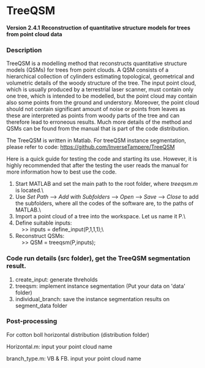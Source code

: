 # TreeQSM

**Version 2.4.1**
**Reconstruction of quantitative structure models for trees from point cloud data**


### Description

TreeQSM is a modelling method that reconstructs quantitative structure models (QSMs) for trees from point clouds. A QSM consists of a hierarchical collection of cylinders estimating topological, geometrical and volumetric details of the woody structure of the tree. The input point cloud, which is usually produced by a terrestrial laser scanner, must contain only one tree, which is intended to be modelled, but the point cloud may contain also some points from the ground and understory. Moreover, the point cloud should not contain significant amount of noise or points from leaves as these are interpreted as points from woody parts of the tree and can therefore lead to erroneous results. Much more details of the method and QSMs can be found from the manual that is part of the code distribution.

The TreeQSM is written in Matlab.
For treeQSM instance segmentation, please refer to code: https://github.com/InverseTampere/TreeQSM

Here is a quick guide for testing the code and starting its use. However, it is highly recommended that after the testing the user reads the manual for more information how to best use the code.  

1) Start MATLAB and set the main path to the root folder, where _treeqsm.m_ is located.\
2) Use _Set Path_ --> _Add with Subfolders_ --> _Open_ --> _Save_ --> _Close_ to add the subfolders, where all the codes of the software are, to the paths of MATLAB.\
3) Import a point cloud of a tree into the workspace. Let us name it P.\
4) Define suitable inputs:\
  &nbsp; &nbsp; >> inputs = define_input(P,1,1,1);\
5) Reconstruct QSMs:\
  &nbsp; &nbsp; >> QSM = treeqsm(P,inputs);

### Code run details (src folder), get the TreeQSM segmentation result.
1) create_input: generate threholds
2) treeqsm: implement instance segmentation (Put your data on 'data' folder)
3) individual_branch: save the instance segmentation results on segment_data folder

### Post-processing
For cotton boll horizontal distribution (distribution folder)

Horizontal.m: input your point cloud name

branch_type.m: VB & FB. input your point cloud name

